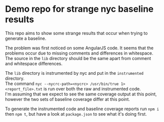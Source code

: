 # Demo repo for strange nyc baseline results

This repo aims to show some strange results that occur when trying to generate a baseline.  

The problem was first noticed on some AngularJS code.
It seems that the problems occur due to missing comments and differences in whitespace.
The source in the `lib` directory should be the same apart from comment and whitespace differences.

The `lib` directory is instrumented by nyc and put in the `instrumented` directory.  
The command `nyc --nycrc-path=<nycrc> /usr/bin/true 1> <report_file>.txt` is run over both the raw and instrumented code.  
I'm assuming that we expect to see the same coverage output at this point, however the two sets of baseline coverage differ at this point.

To generate the instrumented code and baseline coverage reports run `npm i` then `npm t`, but have a look at `package.json` to see what it's doing first.
